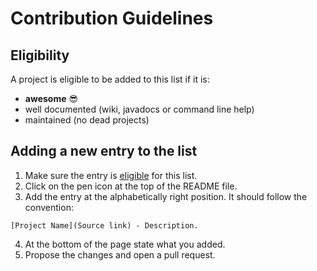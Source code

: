 # Contribution Guidelines
## Eligibility
A project is eligible to be added to this list if it is:
- **awesome** :sunglasses:
- well documented (wiki, javadocs or command line help)
- maintained (no dead projects)

## Adding a new entry to the list

1. Make sure the entry is [eligible](#eligibility) for this list.
2. Click on the pen icon at the top of the README file.
3. Add the entry at the alphabetically right position. It should follow the convention:
```
[Project Name](Source link) - Description.
```
4. At the bottom of the page state what you added.
5. Propose the changes and open a pull request.
